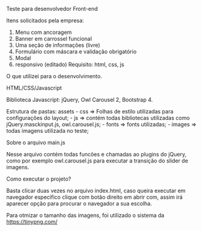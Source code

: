 Teste para desenvolvedor Front-end 

Itens solicitados pela empresa: 

1. Menu com ancoragem
2. Banner em carrossel funcional
3. Uma seção de informações (livre)
4. Formulário com máscara e validação obrigatório
5. Modal
6. responsivo (editado) 
Requisito: html, css, js


O que utilizei para o desenvolvimento. 

HTML/CSS/Javascript

Biblioteca Javascript: jQuery, Owl Carousel 2, Bootstrap 4.

Estrutura de pastas: 
    assets
        - css => Folhas de estilo utilizadas para configurações do layout; 
        - js => contém todas bibliotecas utilizadas como jQuery.masckinput.js, owl.carousel.js;
        - fonts => fonts utilizadas;
        - images => todas imagens utilizada no teste; 

Sobre  o arquivo main.js 

Nesse arquivo contém todas funcões e chamadas ao plugins do jQuery, como por exemplo owl.carousel.js para executar a transição do slider de imagens. 


Como executar o projeto? 

Basta clicar duas vezes no arquivo index.html, caso queira executar em navegador especifico clique com botão direito em abrir com, assim irá aparecer opção para procurar o navegador a sua escolha. 

Para otmizar o tamanho das imagens, foi utilizado o sistema da https://tinypng.com/ 


